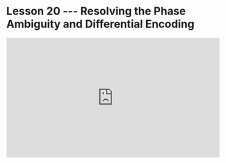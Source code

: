# Lesson 20 --- Resolving the Phase Ambiguity and Differential Encoding


<iframe width="560" height="315" src="https://www.youtube.com/embed/8uWNQCWeU0I" title="YouTube video player" frameborder="0" allow="accelerometer; autoplay; clipboard-write; encrypted-media; gyroscope; picture-in-picture" allowfullscreen></iframe>

